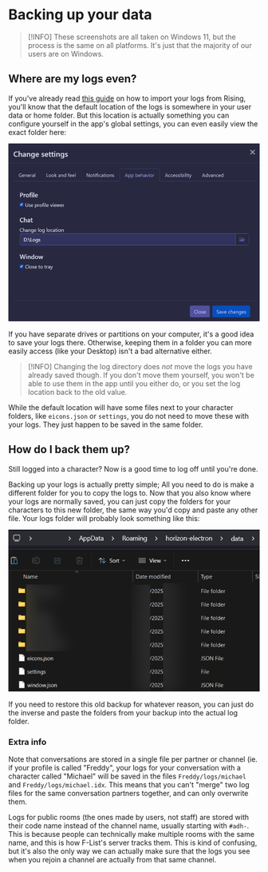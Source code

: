 # Backing up your data

> [!INFO]
> These screenshots are all taken on Windows 11, but the process is the same on all platforms. It's just that the majority of our users are on Windows.

## Where are my logs even?

If you've already read [this guide](./moving-from-rising) on how to import your logs from Rising, you'll know that the default location of the logs is somewhere in your user data or home folder. But this location is actually something you can configure yourself in the app's global settings, you can even easily view the exact folder here:

![Horizon's 'Preferences' window. The 'App behavior' tab has been selected and we see that the log location has been set to "D:\Logs"](images/backups/preferences.png)

If you have separate drives or partitions on your computer, it's a good idea to save your logs there. Otherwise, keeping them in a folder you can more easily access (like your Desktop) isn't a bad alternative either.

> [!INFO]
> Changing the log directory does _not_ move the logs you have already saved though. If you don't move them yourself, you won't be able to use them in the app until you either do, or you set the log location back to the old value.

While the default location will have some files next to your character folders, like `eicons.json` or `settings`, you do not need to move these with your logs. They just happen to be saved in the same folder.

## How do I back them up?

Still logged into a character? Now is a good time to log off until you're done.

Backing up your logs is actually pretty simple; All you need to do is make a different folder for you to copy the logs to. Now that you also know where your logs are normally saved, you can just copy the folders for your characters to this new folder, the same way you'd copy and paste any other file. Your logs folder will probably look something like this:

![alt text](images/moving-from-rising/horizon-data.png)

If you need to restore this old backup for whatever reason, you can just do the inverse and paste the folders from your backup into the actual log folder.

### Extra info

Note that conversations are stored in a single file per partner or channel (ie. if your profile is called "Freddy", your logs for your conversation with a character called "Michael" will be saved in the files `Freddy/logs/michael` and `Freddy/logs/michael.idx`. This means that you can't "merge" two log files for the same conversation partners together, and can only overwrite them.

Logs for public rooms (the ones made by users, not staff) are stored with their code name instead of the channel name, usually starting with `#adh-`. This is because people can technically make multiple rooms with the same name, and this is how F-List's server tracks them. This is kind of confusing, but it's also the only way we can actually make sure that the logs you see when you rejoin a channel are actually from that same channel.
